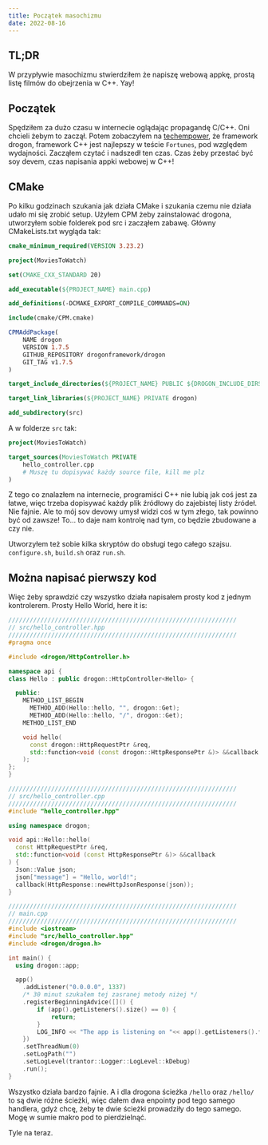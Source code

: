 ```yaml
---
title: Początek masochizmu
date: 2022-08-16
---
```

## TL;DR
W przypływie masochizmu stwierdziłem że napiszę webową appkę, prostą listę filmów do obejrzenia w C++. Yay!

## Początek

Spędziłem za dużo czasu w internecie oglądając propagandę C/C++. Oni chcieli żebym to zaczął. Potem zobaczyłem na [techempower](https://www.techempower.com/benchmarks/#section=data-r21&test=fortune), że framework drogon, framework C++ jest najlepszy w teście `Fortunes`, pod względem wydajności. Zacząłem czytać i nadszedł ten czas. Czas żeby przestać być soy devem, czas napisania appki webowej w C++!

## CMake
Po kilku godzinach szukania jak działa CMake i szukania czemu nie działa udało mi się zrobić setup. Użyłem CPM żeby zainstalować drogona, utworzyłem sobie folderek pod src i zacząłem zabawę. Główny CMakeLists.txt wygląda tak:
```cmake
cmake_minimum_required(VERSION 3.23.2)

project(MoviesToWatch)

set(CMAKE_CXX_STANDARD 20)

add_executable(${PROJECT_NAME} main.cpp)

add_definitions(-DCMAKE_EXPORT_COMPILE_COMMANDS=ON)

include(cmake/CPM.cmake)

CPMAddPackage(
    NAME drogon
    VERSION 1.7.5
    GITHUB_REPOSITORY drogonframework/drogon
    GIT_TAG v1.7.5
)

target_include_directories(${PROJECT_NAME} PUBLIC ${DROGON_INCLUDE_DIRS})

target_link_libraries(${PROJECT_NAME} PRIVATE drogon)

add_subdirectory(src)

```

A w folderze `src` tak:
```cmake
project(MoviesToWatch)

target_sources(MoviesToWatch PRIVATE
    hello_controller.cpp
    # Muszę tu dopisywać każdy source file, kill me plz
)
```

Z tego co znalazłem na internecie, programiści C++ nie lubią jak coś jest za łatwe, więc trzeba dopisywać każdy plik źródłowy do zajebistej listy źródeł. Nie fajnie. Ale to mój sov devowy umysł widzi coś w tym złego, tak powinno być od zawsze! To... to daje nam kontrolę nad tym, co będzie zbudowane a czy nie.

Utworzyłem też sobie kilka skryptów do obsługi tego całego szajsu.
`configure.sh`, `build.sh` oraz `run.sh`.

## Można napisać pierwszy kod
Więc żeby sprawdzić czy wszystko działa napisałem prosty kod z jednym kontrolerem. Prosty Hello World, here it is:

```cpp
////////////////////////////////////////////////////////////////
// src/hello_controller.hpp
////////////////////////////////////////////////////////////////
#pragma once

#include <drogon/HttpController.h>

namespace api {
class Hello : public drogon::HttpController<Hello> {

  public:
    METHOD_LIST_BEGIN
      METHOD_ADD(Hello::hello, "", drogon::Get);
      METHOD_ADD(Hello::hello, "/", drogon::Get);
    METHOD_LIST_END

    void hello(
      const drogon::HttpRequestPtr &req,
      std::function<void (const drogon::HttpResponsePtr &)> &&callback
    );
};
}

////////////////////////////////////////////////////////////////
// src/hello_controller.cpp
////////////////////////////////////////////////////////////////
#include "hello_controller.hpp"

using namespace drogon;

void api::Hello::hello(
  const HttpRequestPtr &req,
  std::function<void (const HttpResponsePtr &)> &&callback
) {
  Json::Value json;
  json["message"] = "Hello, world!";
  callback(HttpResponse::newHttpJsonResponse(json));
}

////////////////////////////////////////////////////////////////
// main.cpp
////////////////////////////////////////////////////////////////
#include <iostream>
#include "src/hello_controller.hpp"
#include <drogon/drogon.h>

int main() {
  using drogon::app;

  app()
    .addListener("0.0.0.0", 1337)
    /* 30 minut szukałem tej zasranej metody niżej */
    .registerBeginningAdvice([]() {
        if (app().getListeners().size() == 0) {
            return;
        }
        LOG_INFO << "The app is listening on "<< app().getListeners().front().toIpPort();
    })
    .setThreadNum(0)
    .setLogPath("")
    .setLogLevel(trantor::Logger::LogLevel::kDebug)
    .run();
}
```

Wszystko działa bardzo fajnie. A i dla drogona ścieżka `/hello` oraz `/hello/` to są dwie różne ścieżki, więc dałem dwa enpointy pod tego samego handlera, gdyż chcę, żeby te dwie ścieżki prowadziły do tego samego. Mogę w sumie makro pod to pierdzielnąć.

Tyle na teraz.